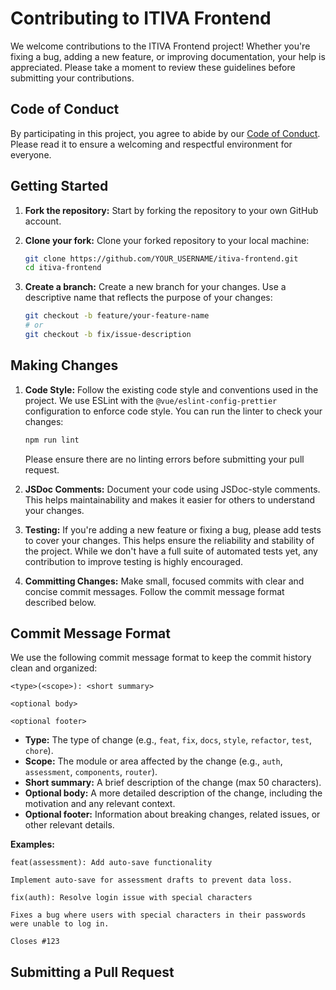# Contributing to ITIVA Frontend

We welcome contributions to the ITIVA Frontend project! Whether you're fixing a bug, adding a new feature, or improving documentation, your help is appreciated. Please take a moment to review these guidelines before submitting your contributions.

## Code of Conduct

By participating in this project, you agree to abide by our [Code of Conduct](CODE_OF_CONDUCT.md). Please read it to ensure a welcoming and respectful environment for everyone.

## Getting Started

1. **Fork the repository:** Start by forking the repository to your own GitHub account.
2. **Clone your fork:** Clone your forked repository to your local machine:

   ```bash
   git clone https://github.com/YOUR_USERNAME/itiva-frontend.git
   cd itiva-frontend
   ```

3. **Create a branch:** Create a new branch for your changes. Use a descriptive name that reflects the purpose of your changes:

   ```bash
   git checkout -b feature/your-feature-name
   # or
   git checkout -b fix/issue-description
   ```

## Making Changes

1. **Code Style:** Follow the existing code style and conventions used in the project. We use ESLint with the `@vue/eslint-config-prettier` configuration to enforce code style. You can run the linter to check your changes:

   ```bash
   npm run lint
   ```

   Please ensure there are no linting errors before submitting your pull request.

2. **JSDoc Comments:** Document your code using JSDoc-style comments. This helps maintainability and makes it easier for others to understand your changes.

3. **Testing:** If you're adding a new feature or fixing a bug, please add tests to cover your changes. This helps ensure the reliability and stability of the project. While we don't have a full suite of automated tests yet, any contribution to improve testing is highly encouraged.

4. **Committing Changes:** Make small, focused commits with clear and concise commit messages. Follow the commit message format described below.

## Commit Message Format

We use the following commit message format to keep the commit history clean and organized:

```
<type>(<scope>): <short summary>

<optional body>

<optional footer>
```

- **Type:** The type of change (e.g., `feat`, `fix`, `docs`, `style`, `refactor`, `test`, `chore`).
- **Scope:** The module or area affected by the change (e.g., `auth`, `assessment`, `components`, `router`).
- **Short summary:** A brief description of the change (max 50 characters).
- **Optional body:** A more detailed description of the change, including the motivation and any relevant context.
- **Optional footer:** Information about breaking changes, related issues, or other relevant details.

**Examples:**

```
feat(assessment): Add auto-save functionality

Implement auto-save for assessment drafts to prevent data loss.
```

```
fix(auth): Resolve login issue with special characters

Fixes a bug where users with special characters in their passwords were unable to log in.

Closes #123
```

## Submitting a Pull Request
